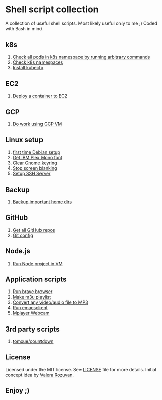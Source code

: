 # Shell script collection

A collection of useful shell scripts. Most likely useful only to me ;) Coded with Bash in mind.

## k8s

1. [Check all pods in k8s namespace by running arbitrary commands](k8s/check_pods.sh)
2. [Check k8s namespaces](k8s/check-k8s-namespaces.sh)
3. [Install kubectx](k8s/install-kubectx.sh)

## EC2

1. [Deploy a container to EC2](ec2/deploy-container-ec2.sh)

## GCP

1. [Do work using GCP VM](gcp/do-work-using-gcp-vm.sh)

## Linux setup

1. [first time Debian setup](linux-setup/debian-setup.sh)
2. [Get IBM Plex Mono font](linux-setup/get-ibm-plex-mono-font.sh)
3. [Clear Gnome keyring](linux-setup/clear-keyring.sh)
4. [Stop screen blanking](linux-setup/stop-screen-blanking.sh)
5. [Setup SSH Server](linux-setup/setup-ssh-server.sh)

## Backup

1. [Backup important home dirs](backup/backup_s.sh)

## GitHub

1. [Get all GitHub repos](github/get-all-git-repos.sh)
2. [Git config](github/git-config.sh)

## Node.js

1. [Run Node project in VM](nodejs/run-node-project-in-vm.sh)

## Application scripts

1. [Run brave browser](app-scripts/run-brave.sh)
2. [Make m3u playlist](app-scripts/make-m3u-playlist.sh)
3. [Convert any video/audio file to MP3](app-scripts/convert-to-mp3.sh)
4. [Run emacsclient](app-scripts/run-emacsclient.sh)
4. [Mplayer Webcam](app-scripts/mplayer-webcam.sh)

## 3rd party scripts

1. [tomxue/countdown](https://github.com/tomxue/countdown)

## License

Licensed under the MIT license. See [LICENSE](LICENSE) file for more details.
Initial concept idea by [Valera Rozuvan](https://valera.rozuvan.net/).

## Enjoy ;)
